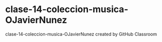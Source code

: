 # clase-14-coleccion-musica-OJavierNunez
clase-14-coleccion-musica-OJavierNunez created by GitHub Classroom
